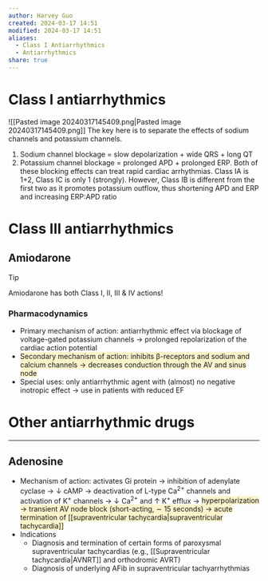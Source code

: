 ```yaml
---
author: Harvey Guo
created: 2024-03-17 14:51
modified: 2024-03-17 14:51
aliases:
  - Class I Antiarrhythmics
  - Antiarrhythmics
share: true
---
```

# Class I antiarrhythmics
![[Pasted image 20240317145409.png|Pasted image 20240317145409.png]]
The key here is to separate the effects of sodium channels and potassium channels. 
1. Sodium channel blockage = slow depolarization + wide QRS + long QT
2. Potassium channel blockage = prolonged APD + prolonged ERP. Both of these blocking effects can treat rapid cardiac arrhythmias. 
Class IA is 1+2, Class IC is only 1 (strongly). However, Class IB is different from the first two as it promotes potassium outflow, thus shortening APD and ERP and increasing ERP:APD ratio
# Class III antiarrhythmics
## Amiodarone
>[!tip] 
>Amiodarone has both Class I, II, III & IV actions!
### Pharmacodynamics
- Primary mechanism of action: antiarrhythmic effect via blockage of voltage-gated potassium channels → prolonged repolarization of the cardiac action potential
- <span style="background:rgba(240, 200, 0, 0.2)">Secondary mechanism of action: inhibits β-receptors and sodium and calcium channels → decreases conduction through the AV and sinus node</span>
- Special uses: only antiarrhythmic agent with (almost) no negative inotropic effect → use in patients with reduced EF

# Other antiarrhythmic drugs
---
## Adenosine
- Mechanism of action: activates Gi protein → inhibition of adenylate cyclase → ↓ cAMP → deactivation of L-type Ca<sup>2+</sup> channels and activation of K<sup>+</sup> channels → ↓ Ca<sup>2+</sup> and ↑ K<sup>+</sup> efflux → <span style="background:rgba(240, 200, 0, 0.2)">hyperpolarization → transient AV node block (short-acting, ∼ 15 seconds) → acute termination of [[supraventricular tachycardia|supraventricular tachycardia]]</span>
- Indications
	- Diagnosis and termination of certain forms of paroxysmal supraventricular tachycardias (e.g., [[Supraventricular tachycardia|AVNRT]] and orthodromic AVRT) 
	- Diagnosis of underlying AFib in supraventricular tachyarrhythmias 


